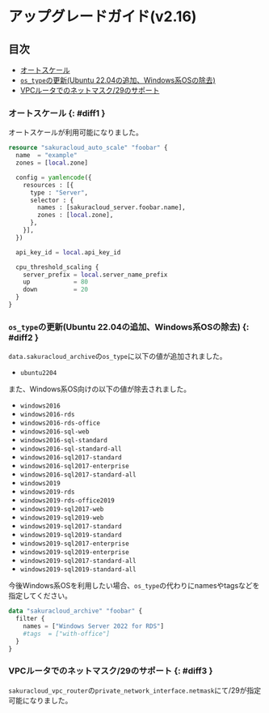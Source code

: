 # アップグレードガイド(v2.16)

## 目次

- [オートスケール](#diff1)
- [`os_type`の更新(Ubuntu 22.04の追加、Windows系OSの除去)](#diff2)
- [VPCルータでのネットマスク/29のサポート](#diff3)
  
### オートスケール {: #diff1 }

オートスケールが利用可能になりました。

```tf
resource "sakuracloud_auto_scale" "foobar" {
  name  = "example"
  zones = [local.zone]

  config = yamlencode({
    resources : [{
      type : "Server",
      selector : {
        names : [sakuracloud_server.foobar.name],
        zones : [local.zone],
      },
    }],
  })

  api_key_id = local.api_key_id

  cpu_threshold_scaling {
    server_prefix = local.server_name_prefix
    up            = 80
    down          = 20
  }
}
```

### `os_type`の更新(Ubuntu 22.04の追加、Windows系OSの除去) {: #diff2 }

`data.sakuracloud_archive`の`os_type`に以下の値が追加されました。

- `ubuntu2204`

また、Windows系OS向けの以下の値が除去されました。

- `windows2016`
- `windows2016-rds`
- `windows2016-rds-office`
- `windows2016-sql-web`
- `windows2016-sql-standard`
- `windows2016-sql-standard-all`
- `windows2016-sql2017-standard`
- `windows2016-sql2017-enterprise`
- `windows2016-sql2017-standard-all`
- `windows2019`
- `windows2019-rds`
- `windows2019-rds-office2019`
- `windows2019-sql2017-web`
- `windows2019-sql2019-web`
- `windows2019-sql2017-standard`
- `windows2019-sql2019-standard`
- `windows2019-sql2017-enterprise`
- `windows2019-sql2019-enterprise`
- `windows2019-sql2017-standard-all`
- `windows2019-sql2019-standard-all`

今後Windows系OSを利用したい場合、`os_type`の代わりにnamesやtagsなどを指定してください。

```tf
data "sakuracloud_archive" "foobar" {
  filter {
    names = ["Windows Server 2022 for RDS"]
    #tags  = ["with-office"]
  }
}
```

### VPCルータでのネットマスク/29のサポート {: #diff3 }

`sakuracloud_vpc_router`の`private_network_interface.netmask`にて/29が指定可能になりました。